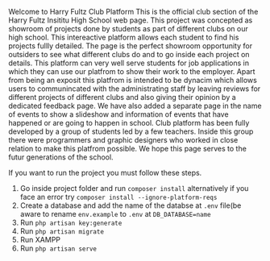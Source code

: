 Welcome to Harry Fultz Club Platform
This is the official club section of the Harry Fultz Insititu High School web page. 
This project was concepted as showroom of projects done by students as part of different clubs on our high school. This intereactive platform allows each student to find his projects fullly detailed. The page is the perfect showroom opportunity for outsiders to see what different clubs do and to go inside each project on details. This platform can very well serve students for job applications in which they can use our platfrom to show their work to the employer. Apart from being an exposit this platfrom is intended to be dynacim which allows users to communincated with the administrating staff by leaving reviews for different projects of different clubs and also giving their opinion by a dedicated feedback page. We have also added a separate page in the name of events to show a slideshow and information of events that have happened or are going to happen in school. 
Club platform has been fully developed by a group of students led by a few teachers. Inside this group there were programmers and graphic designers who worked in close relation to make this platfrom possible. We hope this page serves to the futur generations of the school.

If you want to run the project you must follow these steps.
1. Go inside project folder and run `composer install`  alternatively if you face  an error  try `composer install --ignore-platform-reqs`
2.  Create a database and add the name of the databse at `.env` file(be aware to rename `env.example` to `.env` at `DB_DATABASE=name`
3.  Run `php artisan key:generate`
4.  Run `php artisan migrate`
5.  Run XAMPP
6.  Run `php artisan serve`
